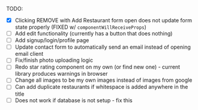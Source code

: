 TODO:

- [x] Clicking REMOVE with Add Restaurant form open does not update form state properly (FIXED w/ ```componentWillReceiveProps```)
- [ ] Add edit functionality (currently has a button that does nothing)
- [ ] Add signup/login/profile page 
- [ ] Update contact form to automatically send an email instead of opening email client
- [ ] Fix/finish photo uploading logic
- [ ] Redo star rating component on my own (or find new one) - current library produces warnings in browser
- [ ] Change all images to be my own images instead of images from google
- [ ] Can add duplicate restaurants if whitespace is added anywhere in the title 
- [ ] Does not work if database is not setup - fix this
